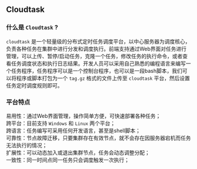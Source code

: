 ## Cloudtask  

### 什么是 `Cloudtask` ?

`cloudtask` 是一个轻量级的分布式定时任务调度平台，以中心服务器为调度核心，负责各种任务在集群中进行分发和调度执行。前端支持通过Web界面对任务进行管理，可以上传、暂停/启动任务，克隆一个任务，修改任务的执行命令，或者查看任务调度状态和执行日志结果。开发人员可以采用自己熟悉的编程语言来编写一个任务程序，任务程序可以是一个控制台程序，也可以是一段bash脚本，我们可以将程序或脚本打包为一个 `tag.gz` 格式的文件上传至 `cloudtask` 平台，然后设置任务定时调度规则即可。

### 平台特点

易用性：通过Web界面管理，操作简单方便，可快速部署各种任务；  
跨平台：目前支持 `Windows` 和 `Linux` 两个平台；   
跨语言：任务编写可采用任何开发语言，甚至是shell脚本；   
可靠性：节点故障迁移，只要集群存在有效节点，就不会存在因服务器宕机而任务无法执行的情况；   
扩展性：可以动态加入或退出集群节点，任务会动态调整分配；   
一致性：同一时间点同一任务只会调度触发一次执行；   
